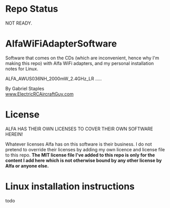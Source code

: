 # Repo Status

NOT READY.

# AlfaWiFiAdapterSoftware
Software that comes on the CDs (which are inconvenient, hence why I'm making this repo) with Alfa WiFi adapters, and my personal installation notes for Linux.

ALFA_AWUS036NH_2000mW_2.4GHz_LR
.....

By Gabriel Staples  
www.ElectricRCAircraftGuy.com  

# License
ALFA HAS THEIR OWN LICENSES TO COVER THEIR OWN SOFTWARE HEREIN!

Whatever licenses Alfa has on this software is their business. I do not pretend to override their licenses by adding my own licence and license file to this repo. **The MIT license file I've added to this repo is only for the content I add here which is not otherwise bound by any other license by Alfa or anyone else.**

# Linux installation instructions

todo
